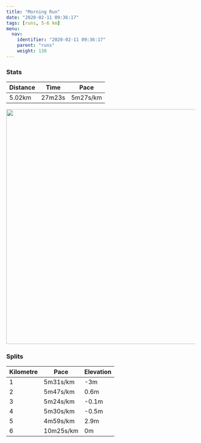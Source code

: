 ```yaml
---
title: "Morning Run"
date: "2020-02-11 09:36:17"
tags: [runs, 5-6 km]
menu:
  nav:
    identifier: "2020-02-11 09:36:17"
    parent: "runs"
    weight: 130
---
```


### Stats

| Distance | Time | Pace |
|----------|------|------|
|5.02km|27m23s|5m27s/km|

<img src='https://maps.googleapis.com/maps/api/staticmap?maptype=terrain&path=enc:kmjeIrnyLGOC[Jk@AmAHWPHZVVl@f@ZLNH\LdAF`A?hA@TDN@b@CjBKbCCdA@`@Aj@CLDHBZHJXLx@JZ?FDJD^`@V\T^Z|@LVVx@d@bAV`@l@r@l@fAz@dAHJDTd@h@X|@NP\r@Jb@bAtCn@|B`@~A|@nE~@bFfBpNhAlKH\@XA\MRKDIi@IkABELt@NlAF~@?d@Ef@ThC?l@Ex@Dr@BLJz@D`AA\KrAAv@It@?bBDdCAZMbAP~A?p@EdBCPOf@ORMf@Gz@ErASlAGfAMfA?|AInCBz@KpKE}@@wAGwDJaCNeBC]\cBNgENw@Fq@|@yBDq@I{@@}AMuCJaB@g@Ca@MkAAo@I}@Bu@ZgBBeAKkBEoCIiBI[KmAGeBMaA@j@LlAH@JC?YSeA]yCe@{CMkAYaBIcAw@}EM{AIWe@gDuAiHoAgFg@kB{AcEKQSOo@u@u@cA_@c@a@o@cAoB_@cA_@oAKUa@i@[SQEiAMUGCBQOEYEKAmAE{@DWLgAAuAE_@FeBKkAC{AEe@ASGSIIIQOTWYk@uAKBMUUkAOYAB&key=AIzaSyBPVQ_iynBzLujdhfLzy8Z-5zczbktE55k&size=800x800&scale=2&markers=color:yellow|label:S|53.47046,-2.26554&markers=color:green|label:F|53.47064000000001,-2.264260000000003' width='625' />

### Splits

| Kilometre | Pace | Elevation |
|------|------|-----------|
|1|5m31s/km|-3m|
|2|5m47s/km|0.6m|
|3|5m24s/km|-0.1m|
|4|5m30s/km|-0.5m|
|5|4m59s/km|2.9m|
|6|10m25s/km|0m|
